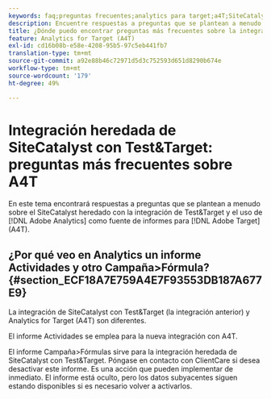 ```yaml
---
keywords: faq;preguntas frecuentes;analytics para target;a4T;SiteCatalyst;campaña > fórmula;test&target;integración
description: Encuentre respuestas a preguntas que se plantean a menudo sobre el SiteCatalyst heredado con la integración de Test&Target y el uso de Analytics for [!DNL Target] (A4T).
title: ¿Dónde puedo encontrar preguntas más frecuentes sobre la integración de SiteCatalyst con Test&Target?
feature: Analytics for Target (A4T)
exl-id: cd16b08b-e58e-4208-95b5-97c5eb441fb7
translation-type: tm+mt
source-git-commit: a92e88b46c72971d5d3c752593d651d8290b674e
workflow-type: tm+mt
source-wordcount: '179'
ht-degree: 49%

---
```


# Integración heredada de SiteCatalyst con Test&amp;Target: preguntas más frecuentes sobre A4T

En este tema encontrará respuestas a preguntas que se plantean a menudo sobre el SiteCatalyst heredado con la integración de Test&amp;Target y el uso de [!DNL Adobe Analytics] como fuente de informes para [!DNL Adobe Target] (A4T).

## ¿Por qué veo en Analytics un informe Actividades y otro Campaña>Fórmula?{#section_ECF18A7E759A4E7F93553DB187A677E9}

La integración de SiteCatalyst con Test&amp;Target (la integración anterior) y Analytics for Target (A4T) son diferentes.

El informe Actividades se emplea para la nueva integración con A4T.

El informe Campaña>Fórmulas sirve para la integración heredada de SiteCatalyst con Test&amp;Target. Póngase en contacto con ClientCare si desea desactivar este informe. Es una acción que pueden implementar de inmediato. El informe está oculto, pero los datos subyacentes siguen estando disponibles si es necesario volver a activarlos.
